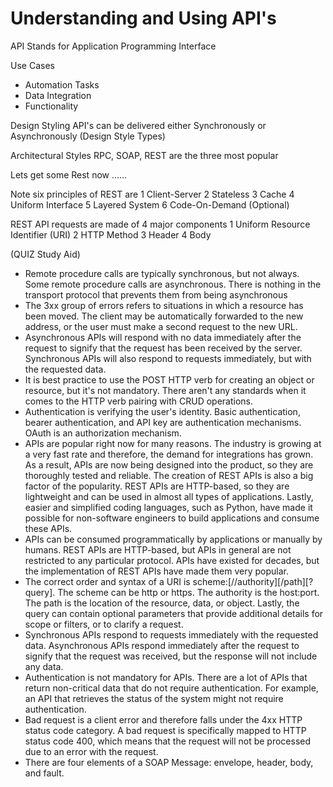 # Understanding and Using API's

API Stands for Application Programming Interface

Use Cases
- Automation Tasks
- Data Integration
- Functionality

Design Styling
API's can be delivered either Synchronously or Asynchronously (Design Style Types)

Architectural Styles
RPC, SOAP, REST are the three most popular

Lets get some Rest now ......

Note six principles of REST are
1 Client-Server
2 Stateless
3 Cache
4 Uniform Interface
5 Layered System
6 Code-On-Demand (Optional)

REST API requests are made of 4 major components
1 Uniform Resource Identifier (URI)
2 HTTP Method
3 Header
4 Body

(QUIZ Study Aid)
 - Remote procedure calls are typically synchronous, but not always. Some remote procedure calls are asynchronous. There is nothing in the transport protocol that prevents them from being asynchronous
 - The 3xx group of errors refers to situations in which a resource has been moved. The client may be automatically forwarded to the new address, or the user must make a second request to the new URL.
 -  Asynchronous APIs will respond with no data immediately after the request to signify that the request has been received by the server. Synchronous APIs will also respond to requests immediately, but with the requested data.
 -  It is best practice to use the POST HTTP verb for creating an object or resource, but it's not mandatory. There aren't any standards when it comes to the HTTP verb pairing with CRUD operations.
 -  Authentication is verifying the user's identity. Basic authentication, bearer authentication, and API key are authentication mechanisms. OAuth is an authorization mechanism.
 -  APIs are popular right now for many reasons. The industry is growing at a very fast rate and therefore, the demand for integrations has grown. As a result, APIs are now being designed into the product, so they are thoroughly tested and reliable. The creation of REST APIs is also a big factor of the popularity. REST APIs are HTTP-based, so they are lightweight and can be used in almost all types of applications. Lastly, easier and simplified coding languages, such as Python, have made it possible for non-software engineers to build applications and consume these APIs.
 -  APIs can be consumed programmatically by applications or manually by humans. REST APIs are HTTP-based, but APIs in general are not restricted to any particular protocol. APIs have existed for decades, but the implementation of REST APIs have made them very popular.
 -  The correct order and syntax of a URI is scheme:[//authority][/path][?query]. The scheme can be http or https. The authority is the host:port. The path is the location of the resource, data, or object. Lastly, the query can contain optional parameters that provide additional details for scope or filters, or to clarify a request.
 -  Synchronous APIs respond to requests immediately with the requested data. Asynchronous APIs respond immediately after the request to signify that the request was received, but the response will not include any data.
 -  Authentication is not mandatory for APIs. There are a lot of APIs that return non-critical data that do not require authentication. For example, an API that retrieves the status of the system might not require authentication.
 -  Bad request is a client error and therefore falls under the 4xx HTTP status code category. A bad request is specifically mapped to HTTP status code 400, which means that the request will not be processed due to an error with the request.
 -  There are four elements of a SOAP Message: envelope, header, body, and fault.
 
